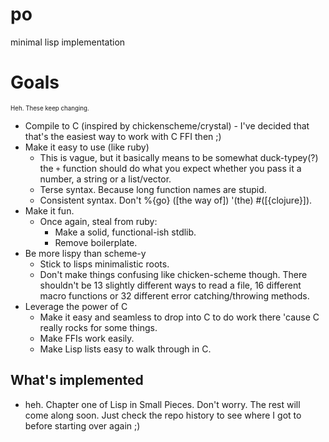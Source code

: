 # po
minimal lisp implementation

# Goals
<small><small>Heh. These keep changing.</small></small>

* Compile to C (inspired by chickenscheme/crystal) - I've decided that that's the easiest way to work with C FFI then ;)
* Make it easy to use (like ruby)
    * This is vague, but it basically means to be somewhat duck-typey(?) the `+` function should do what you expect whether you pass it a number, a string or a list/vector.
    * Terse syntax. Because long function names are stupid.
    * Consistent syntax. Don't %{go} ([the way of]) '(the) #([{clojure}]).
* Make it fun.
    * Once again, steal from ruby:
        * Make a solid, functional-ish stdlib.
        * Remove boilerplate.
* Be more lispy than scheme-y
    * Stick to lisps minimalistic roots.
    * Don't make things confusing like chicken-scheme though. There shouldn't be 13 slightly different ways to read a file, 16 different macro functions or 32 different error catching/throwing methods.
* Leverage the power of C
    * Make it easy and seamless to drop into C to do work there 'cause C really rocks for some things.
    * Make FFIs work easily.
    * Make Lisp lists easy to walk through in C.

## What's implemented
* heh. Chapter one of Lisp in Small Pieces. Don't worry. The rest will come along soon. Just check the repo history to see where I got to before starting over again ;)

